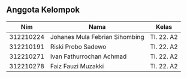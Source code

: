 ## Anggota Kelompok
| Nim  | Nama | Kelas | 
| ------------- | ------------- | ------------- |
| 312210224 | Johanes Mula Febrian Sihombing | TI. 22. A2  |
| 312210191 | Riski Probo Sadewo | TI. 22. A2  |
| 312210271 | Ivan Fathurrochan Achmad | TI. 22. A2  |
| 312210278 | Faiz Fauzi Muzakki | TI. 22. A2  |
